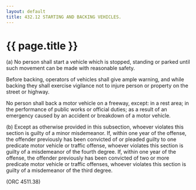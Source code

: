 ```yaml
---
layout: default 
title: 432.12 STARTING AND BACKING VEHICLES.
---
```


{{ page.title }}
================

​(a) No person shall start a vehicle which is stopped, standing or
parked until such movement can be made with reasonable safety.

Before backing, operators of vehicles shall give ample warning, and
while backing they shall exercise vigilance not to injure person or
property on the street or highway.

No person shall back a motor vehicle on a freeway, except: in a rest
area; in the performance of public works or official duties; as a result
of an emergency caused by an accident or breakdown of a motor vehicle.

​(b) Except as otherwise provided in this subsection, whoever violates
this section is guilty of a minor misdemeanor. If, within one year of
the offense, the offender previously has been convicted of or pleaded
guilty to one predicate motor vehicle or traffic offense, whoever
violates this section is guilty of a misdemeanor of the fourth degree.
If, within one year of the offense, the offender previously has been
convicted of two or more predicate motor vehicle or traffic offenses,
whoever violates this section is guilty of a misdemeanor of the third
degree.

(ORC 4511.38)
